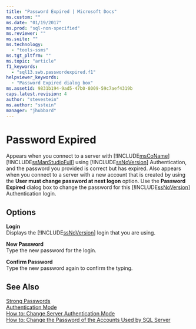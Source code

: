 ```yaml
---
title: "Password Expired | Microsoft Docs"
ms.custom: ""
ms.date: "01/19/2017"
ms.prod: "sql-non-specified"
ms.reviewer: ""
ms.suite: ""
ms.technology: 
  - "tools-ssms"
ms.tgt_pltfrm: ""
ms.topic: "article"
f1_keywords: 
  - "sql13.swb.passwordexpired.f1"
helpviewer_keywords: 
  - "Password Expired dialog box"
ms.assetid: 9831b194-9ad5-47b0-8009-59c7aef4319b
caps.latest.revision: 4
author: "stevestein"
ms.author: "sstein"
manager: "jhubbard"
---
```

# Password Expired
Appears when you connect to a server with [!INCLUDE[msCoName](../../includes/msconame_md.md)] [!INCLUDE[ssManStudioFull](../../includes/ssmanstudiofull_md.md)] using [!INCLUDE[ssNoVersion](../../includes/ssnoversion_md.md)] Authentication, and the password you provided is correct but has expired. Also appears when you connect to a server with a new account that is created by using the **User must change password at next logon** option. Use the **Password Expired** dialog box to change the password for this [!INCLUDE[ssNoVersion](../../includes/ssnoversion_md.md)] Authentication login.  
  
## Options  
**Login**  
Displays the [!INCLUDE[ssNoVersion](../../includes/ssnoversion_md.md)] login that you are using.  
  
**New Password**  
Type the new password for the login.  
  
**Confirm Password**  
Type the new password again to confirm the typing.  
  
## See Also  
[Strong Passwords](http://msdn.microsoft.com/en-us/338548f4-c4d8-47ca-b597-5c9c0f2fa205)  
[Authentication Mode](http://msdn.microsoft.com/en-us/ff7a6a48-3d38-4209-aa0f-7d6c0a8c64ef)  
[How to: Change Server Authentication Mode](http://msdn.microsoft.com/en-us/79babcf8-19fd-4495-b8eb-453dc575cac0)  
[How to: Change the Password of the Accounts Used by SQL Server](http://msdn.microsoft.com/en-us/5b6dcc03-6cae-45d3-acef-6f85ca6d615f)  
  
